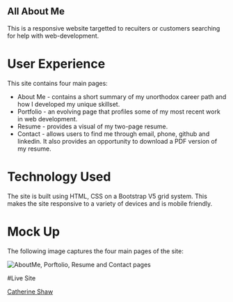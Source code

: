 ## All About Me

This is a responsive website targetted to recuiters or customers searching for help with web-development.

# User Experience

This site contains four main pages:
* About Me - contains a short summary of my unorthodox career path and how I developed my unique skillset.
* Portfolio - an evolving page that profiles some of my most recent work in web development.
* Resume - provides a visual of my two-page resume.
* Contact - allows users to find me through email, phone, github and linkedin. It also provides an opportunity to download a PDF version of my resume. 

# Technology Used
The site is built using HTML, CSS on a Bootstrap V5 grid system. This makes the site responsive to a variety of devices and is mobile friendly. 

# Mock Up
The following image captures the four main pages of the site: 

![AboutMe, Porftolio, Resume and Contact pages]()

#Live Site

[Catherine Shaw]()
 



